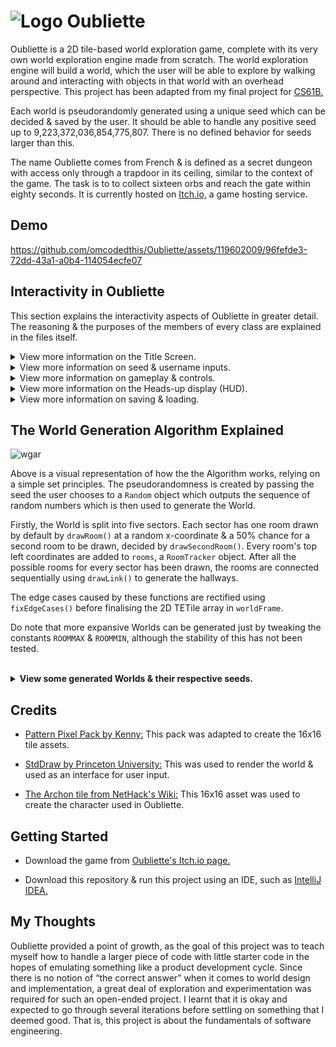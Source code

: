 # ![Logo](https://github.com/omcodedthis/Oubliette/assets/119602009/c3dd4cdc-5d42-4548-b76f-492201f411ff) Oubliette
Oubliette is a 2D tile-based world exploration game, complete with its very own world exploration engine made from scratch. The world exploration engine will build a world, which the user will be able to explore by walking around and interacting with objects in that world with an overhead perspective. This project has been adapted from my final project for [CS61B.](https://github.com/omcodedthis/CS61B-Scores)

Each world is pseudorandomly generated using a unique seed which can be decided & saved by the user. It should be able to handle any positive seed up to 9,223,372,036,854,775,807. There is no defined behavior for seeds larger than this. 

The name Oubliette comes from French & is defined as a secret dungeon with access only through a trapdoor in its ceiling, similar to the context of the game. The task is to to collect sixteen orbs and reach the gate within eighty seconds. It is currently hosted on [Itch.io,](https://itch.io/) a game hosting service.

## Demo
https://github.com/omcodedthis/Oubliette/assets/119602009/96fefde3-72dd-43a1-a0b4-114054ecfe07


## Interactivity in Oubliette
This section explains the interactivity aspects of Oubliette in greater detail. The reasoning & the purposes of the members of every class are explained in the files itself.

<details>
<summary>View more information on the Title Screen.</summary>

![titlescreen](https://github.com/omcodedthis/Oubliette/assets/119602009/e8a8fa81-0bda-44c8-8982-ab56aa629f7a)

This screen shows the title of the game & the relevant menu options: start a new game, load a previous save or save & quit. If the user chooses to load a new game, the user can input their desired seed. This seed is then used pseudorandomly to generate a world (ie: the same seed will always generate the exact same world each run).

---------------------------------------------------------------------------------------------------------------------------------------------------------------------------------------------------------------------------------------------------
</details>

<details>
<summary>View more information on seed & username inputs.</summary>
  
![seedscreen](https://github.com/omcodedthis/Oubliette/assets/119602009/27019119-a124-4a48-8b52-728ff4ffc4e1)

![namescreen](https://github.com/omcodedthis/Oubliette/assets/119602009/4a46e7e6-ac4b-4d24-9d82-2770a8f3e9a9)

These screens asks the user for their desired seed & username. The seed can be any integer & the user denotes the end of the seed using an 's'. The username can be any valid keyboard input, '.' denotes the end.

---------------------------------------------------------------------------------------------------------------------------------------------------------------------------------------------------------------------------------------------------
</details>

<details>
<summary>View more information on gameplay & controls. </summary>

![gameplayscreen](https://github.com/omcodedthis/Oubliette/assets/119602009/e27352c7-76ab-4a3c-835d-43036d435757)

Using the seed, a world is generated, placing the sacred Orbs & Gate in random positions. The user is then placed on a random FLOOR tile & the countdown timer starts. The user controls the character using the "WASD" keys & picks up the orbs by going towards the tile. Once all the orbs have been collected, the user has to go towards the Gate to win the game within the time limit to view the "Win" screen, where their time & seed is shown. If the user is unable to collect all the orbs & reach the Gate, the "Lose" screen is shown.

This project uses [StdDraw](https://introcs.cs.princeton.edu/java/stdlib/javadoc/StdDraw.html) to handle user input. This results in a couple of limitations:

* StdDraw does not support key combinations. ":Q" means ":" followed by "Q".
* It can only register key presses that result in a char. This means any unicode character will be fine but keys such as the arrow keys and escape will not work.

---------------------------------------------------------------------------------------------------------------------------------------------------------------------------------------------------------------------------------------------------
</details>

<details>
<summary>View more information on the Heads-up display (HUD).</summary>
  
![HUD](https://github.com/omcodedthis/Oubliette/assets/119602009/bf68fdd4-289d-42d7-95de-a00b7d31a6cf)

The HUD provides additional information that is useful to the user. This is split into 4 components. The description of a given tile when the user mouses-over a tile, the username chosen by the user, the time left & the number of orbs collected.

---------------------------------------------------------------------------------------------------------------------------------------------------------------------------------------------------------------------------------------------------
</details>

<details>
<summary>View more information on saving & loading.</summary> 

![savescreen](https://github.com/omcodedthis/Oubliette/assets/119602009/dfddb3ee-a502-469a-8c1f-5e3134102b58)

Oubliette has the ability to save the state of the world while exploring, as well as to subsequently load the world into the exact state it was in when last saved. When the user restarts Oubliette and presses L, the world loaded is exactly the same state as it was before the world was terminated. The command “:Q” saves the data to world_save.txt which is created in the current working directory and completely terminates the program. The user is shown a "successful save" screen upon saving.

---------------------------------------------------------------------------------------------------------------------------------------------------------------------------------------------------------------------------------------------------
</details>

## The World Generation Algorithm Explained

![wgar](https://github.com/omcodedthis/Oubliette/assets/119602009/8b163d97-5217-4fff-8f55-a5b1d08f2391)

Above is a visual representation of how the the Algorithm works, relying on a simple set principles. The pseudorandomness is created by passing the seed the user chooses to a `Random` object which outputs the sequence of random numbers which is then used to generate the World.

Firstly, the World is split into five sectors. Each sector has one room drawn by default by `drawRoom()` at a random x-coordinate & a 50% chance for a second room to be drawn, decided by `drawSecondRoom()`. Every room's top left coordinates are added to `rooms`,  a `RoomTracker` object. After all the possible rooms for every sector has been drawn, the rooms are connected sequentially using `drawLink()` to generate the hallways. 

The edge cases caused by these functions are rectified using `fixEdgeCases()` before finalising the 2D TETile array in `worldFrame`.

Do note that more expansive Worlds can be generated just by tweaking the constants `ROOMMAX` & `ROOMMIN`, although the stability of this has not been tested.

<br>
<details>
<summary><b>View some generated Worlds & their respective seeds.</b></summary>

<br>

**Seed: 43095430**
![w0](https://github.com/omcodedthis/Oubliette/assets/119602009/6109a971-6998-44e3-ae32-a5e997642376)

**Seed: 78459393**
![w1](https://github.com/omcodedthis/Oubliette/assets/119602009/6b794802-4a5b-425f-a8b2-dd74846f96c6)

**Seed: 80923490**
![w2](https://github.com/omcodedthis/Oubliette/assets/119602009/7b61e381-8fe9-45d8-8a40-3e2470f001f0)

**Seed: 39504394**
![w3](https://github.com/omcodedthis/Oubliette/assets/119602009/2a882156-735d-4ff1-bc03-ae5389ae5de1)

**Seed: 14092325**
![w4](https://github.com/omcodedthis/Oubliette/assets/119602009/8a772144-1f1a-4517-88b2-4e1e70ab7a92)

---------------------------------------------------------------------------------------------------------------------------------------------------------------------------------------------------------------------------------------------------
</details>


## Credits
* [Pattern Pixel Pack by Kenny:](https://www.kenney.nl/assets/pattern-pack-pixel) This pack was adapted to create the 16x16 tile assets.

* [StdDraw by Princeton University:](https://introcs.cs.princeton.edu/java/stdlib/javadoc/StdDraw.html) This was used to render the world & used as an interface for user input. 

* [The Archon tile from NetHack's Wiki:](https://nethackwiki.com/wiki/File:Archon.png) This 16x16 asset was used to create the character used in Oubliette.


## Getting Started
* Download the game from [Oubliette's Itch.io page.](https://oubliettegame.itch.io/oubliette)

* Download this repository & run this project using an IDE, such as [IntelliJ IDEA.](https://www.jetbrains.com/idea/)


## My Thoughts
Oubliette provided a point of growth, as the goal of this project was to teach myself how to handle a larger piece of code with little starter code in the hopes of emulating something like a product development cycle. Since there is no notion of “the correct answer” when it comes to world design and implementation, a great deal of exploration and experimentation was required for such an open-ended project. I learnt that it is okay and expected to go through several iterations before settling on something that I deemed good. That is, this project is about the fundamentals of software engineering.
